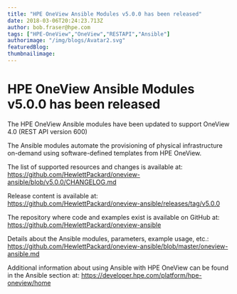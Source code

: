 ```yaml
---
title: "HPE OneView Ansible Modules v5.0.0 has been released"
date: 2018-03-06T20:24:23.713Z
author: bob.fraser@hpe.com 
tags: ["HPE-OneView","OneView","RESTAPI","Ansible"]
authorimage: "/img/blogs/Avatar2.svg"
featuredBlog:
thumbnailimage:
---
```

# HPE OneView Ansible Modules v5.0.0 has been released

The HPE OneView Ansible modules have been updated to support OneView 4.0 (REST API version 600) 

The Ansible modules automate the provisioning of physical infrastructure on-demand using software-defined templates from HPE OneView.

The list of supported resources and changes is available at:
<https://github.com/HewlettPackard/oneview-ansible/blob/v5.0.0/CHANGELOG.md>

Release content is available at:
<https://github.com/HewlettPackard/oneview-ansible/releases/tag/v5.0.0>

The repository where code and examples exist is available on GitHub at:
<https://github.com/HewlettPackard/oneview-ansible>

Details about the Ansible modules, parameters, example usage, etc.:
<https://github.com/HewlettPackard/oneview-ansible/blob/master/oneview-ansible.md>

Additional information about using Ansible with HPE OneView can be found in the Ansible section at:
<https://developer.hpe.com/platform/hpe-oneview/home>
